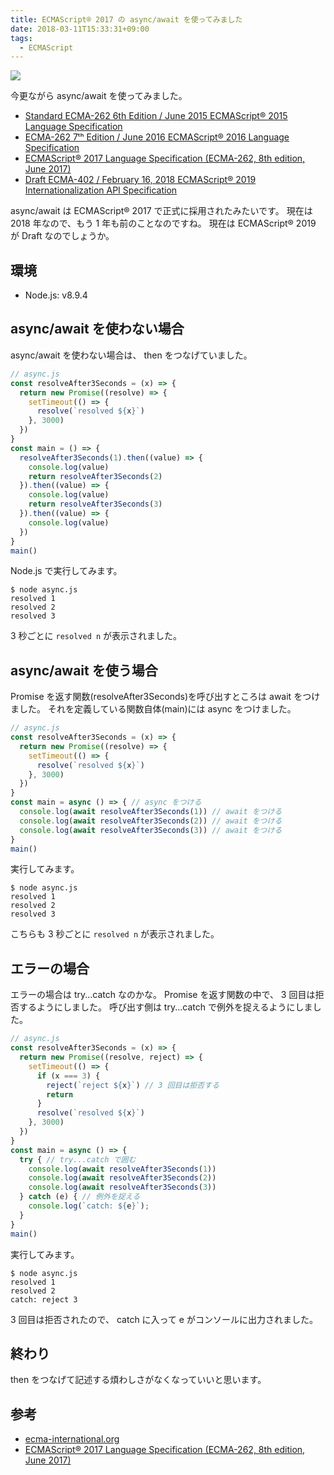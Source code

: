 ```yaml
---
title: ECMAScript® 2017 の async/await を使ってみました
date: 2018-03-11T15:33:31+09:00
tags:
  - ECMAScript
---
```


![](https://nodejs.org/static/images/logo.svg)

<!--more-->

今更ながら async/await を使ってみました。

* [Standard ECMA-262 6th Edition / June 2015 ECMAScript® 2015 Language Specification](https://www.ecma-international.org/ecma-262/6.0/index.html)
* [ECMA-262 7ᵗʰ Edition / June 2016 ECMAScript® 2016 Language Specification](https://www.ecma-international.org/ecma-262/7.0/index.html)
* [ECMAScript® 2017 Language Specification (ECMA-262, 8th edition, June 2017)](https://www.ecma-international.org/ecma-262/8.0/index.html)
* [Draft ECMA-402 / February 16, 2018 ECMAScript® 2019 Internationalization API Specification](https://tc39.github.io/ecma402/)

async/await は ECMAScript® 2017 で正式に採用されたみたいです。
現在は 2018 年なので、もう 1 年も前のことなのですね。
現在は ECMAScript® 2019 が Draft なのでしょうか。

## 環境

* Node.js: v8.9.4

## async/await を使わない場合

async/await を使わない場合は、 then をつなげていました。

```javascript
// async.js
const resolveAfter3Seconds = (x) => {
  return new Promise((resolve) => {
    setTimeout(() => {
      resolve(`resolved ${x}`)
    }, 3000)
  })
}
const main = () => {
  resolveAfter3Seconds(1).then((value) => {
    console.log(value)
    return resolveAfter3Seconds(2)
  }).then((value) => {
    console.log(value)
    return resolveAfter3Seconds(3)
  }).then((value) => {
    console.log(value)
  })
}
main()
```

Node.js で実行してみます。

```
$ node async.js
resolved 1
resolved 2
resolved 3
```

3 秒ごとに `resolved n` が表示されました。

## async/await を使う場合

Promise を返す関数(resolveAfter3Seconds)を呼び出すところは await をつけました。
それを定義している関数自体(main)には async をつけました。

```javascript
// async.js
const resolveAfter3Seconds = (x) => {
  return new Promise((resolve) => {
    setTimeout(() => {
      resolve(`resolved ${x}`)
    }, 3000)
  })
}
const main = async () => { // async をつける
  console.log(await resolveAfter3Seconds(1)) // await をつける
  console.log(await resolveAfter3Seconds(2)) // await をつける
  console.log(await resolveAfter3Seconds(3)) // await をつける
}
main()
```

実行してみます。

```
$ node async.js
resolved 1
resolved 2
resolved 3
```

こちらも 3 秒ごとに `resolved n` が表示されました。

## エラーの場合

エラーの場合は try...catch なのかな。
Promise を返す関数の中で、 3 回目は拒否するようにしました。
呼び出す側は try...catch で例外を捉えるようにしました。

```javascript
// async.js
const resolveAfter3Seconds = (x) => {
  return new Promise((resolve, reject) => {
    setTimeout(() => {
      if (x === 3) {
        reject(`reject ${x}`) // 3 回目は拒否する
        return
      }
      resolve(`resolved ${x}`)
    }, 3000)
  })
}
const main = async () => {
  try { // try...catch で囲む
    console.log(await resolveAfter3Seconds(1))
    console.log(await resolveAfter3Seconds(2))
    console.log(await resolveAfter3Seconds(3))
  } catch (e) { // 例外を捉える
    console.log(`catch: ${e}`);
  }
}
main()
```

実行してみます。

```
$ node async.js
resolved 1
resolved 2
catch: reject 3
```

3 回目は拒否されたので、 catch に入って e がコンソールに出力されました。

## 終わり

then をつなげて記述する煩わしさがなくなっていいと思います。

## 参考

* [ecma-international.org](https://www.ecma-international.org/ecma-262/8.0/index.html#sec-async-function-definitions)
* [ECMAScript® 2017 Language Specification (ECMA-262, 8th edition, June 2017)](https://www.ecma-international.org/ecma-262/8.0/index.html)
